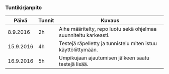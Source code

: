 ### Tuntikirjanpito ###

Päivä | Tunnit | Kuvaus
----- |------- | ------
8.9.2016 | 2h | Aihe määritelty, repo luotu sekä ohjelmaa suunniteltu karkeasti.
15.9.2016 | 4h | Testejä räpelletty ja tunnistelu miten istuu käyttöliittymään.
16.9.2016 | 5h | Umpikujaan ajautumisen jälkeen saatu testejä lisää.
